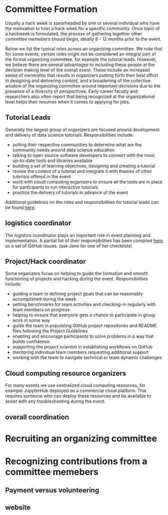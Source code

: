 # Committee Formation

Usually a hack week is spearheaded by one or several individual who have the motivation to host a hack week for a specific community. Once topic of a hackweek is formulated, the process of gathering together other committee memebers should begin, ideally 8 - 12 months prior to the event. 

Below we list the typical roles across an organizing committee. We note that for some events, certain roles might not be considered an integral part of the formal organizing committee, for example the tutorial leads. However, we believe there are several advantages to including these people at the decision making level of the overall event. These include an increased sense of ownership that results in organizers putting forth their best effort in designing and delivering content, and a broadening of the collective wisdom of the organizing committee around important decisions due to the presence of a diversity of perspectives. Early career faculty and researchers also often report that being recognized at the organizational level helps their resumes when it comes to applying for jobs. 

## Tutorial Leads

Generally the largest group of organizers are focused around development and delivery of data science tutorials. Responsibilities include:

* polling their respective communities to determine what are the community needs around data science education
* talking to open source software developers to connect with the most up-to-date tools and libraries available
* building a set of learning objectives, designing and creating a tutorial
* review the content of a tutorial and integrate it with themes of other tutorials offered in the event
* work with cloud computing organizers to ensure all the tools are in place for participants to run interactive tutorials
* practice the delivery of tutorials in advance of the event

Additional guidelines on the roles and responsibilities for tutorial leads can be found [here](https://geohackweek.github.io/wiki/tutorial_leads.html).

## logistics coordinator

The logistics coordinator plays an important role in event planning and implementation. A partial list of their responsibilities has been compiled [here](https://github.com/geohackweek/administrative/issues) as a set of GitHub issues. (ask Jane for one of her checklists)

## Project/Hack coordinator

Some organizers focus on helping to guide the formation and smooth functioning of projects and hacking during the event. Responsibilities include:

* guiding a team in defining project goals that can be reasonably accomplished during the week
* setting benchmarks for team activities and checking-in regularly with team members on progress
* helping to ensure that everyone gets a chance to participate in group work in some way
* guide the team in populating GitHub project repositories and README files following the Project Guidelines
* enabling and encourage participants to solve problems in a way that builds confidence
* supporting the project scientist in establishing workflows on GitHub
* mentoring individual team members requesting additional support
* working with the team to navigate technical or team dynamic challenges

## Cloud computing resource organizers

For many events we use centralized cloud computing resources, for example JupyterHub deployed on a commercial cloud platform. This requires someone who can deploy these resources and be available to assist with any troubleshooting during the event. 

## overall coordination

# Recruiting an organizing committee

# Recognizing contributions from a committee memebers

## Payment versus volunteering

## website